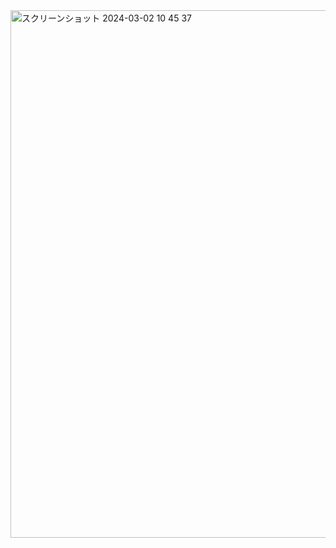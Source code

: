 <img width="844" alt="スクリーンショット 2024-03-02 10 45 37" src="https://github.com/shimajima-eiji/Hosting_profile/assets/15845907/a6e1569f-1b04-4e25-873a-aa4d96d82f01">
